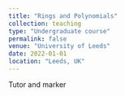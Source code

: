 ```yaml
---
title: "Rings and Polynomials"
collection: teaching
type: "Undergraduate course"
permalink: false
venue: "University of Leeds"
date: 2022-01-01
location: "Leeds, UK"
---
```


Tutor and marker
